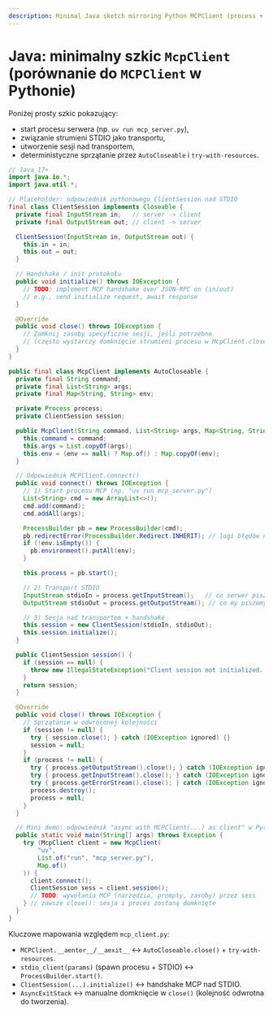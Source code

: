 ```yaml
---
description: Minimal Java sketch mirroring Python MCPClient (process + STDIO + session + deterministic cleanup)
---
```


# Java: minimalny szkic `McpClient` (porównanie do `MCPClient` w Pythonie)

Poniżej prosty szkic pokazujący:
- start procesu serwera (np. `uv run mcp_server.py`),
- związanie strumieni STDIO jako transportu,
- utworzenie sesji nad transportem,
- deterministyczne sprzątanie przez `AutoCloseable` i `try-with-resources`.

```java
// Java 17+
import java.io.*;
import java.util.*;

// Placeholder: odpowiednik pythonowego ClientSession nad STDIO
final class ClientSession implements Closeable {
  private final InputStream in;   // server -> client
  private final OutputStream out; // client -> server

  ClientSession(InputStream in, OutputStream out) {
    this.in = in;
    this.out = out;
  }

  // Handshake / init protokołu
  public void initialize() throws IOException {
    // TODO: implement MCP handshake over JSON-RPC on (in/out)
    // e.g., send initialize request, await response
  }

  @Override
  public void close() throws IOException {
    // Zamknij zasoby specyficzne sesji, jeśli potrzebne
    // (często wystarczy domknięcie strumieni procesu w McpClient.close())
  }
}

public final class McpClient implements AutoCloseable {
  private final String command;
  private final List<String> args;
  private final Map<String, String> env;

  private Process process;
  private ClientSession session;

  public McpClient(String command, List<String> args, Map<String, String> env) {
    this.command = command;
    this.args = List.copyOf(args);
    this.env = (env == null) ? Map.of() : Map.copyOf(env);
  }

  // Odpowiednik MCPClient.connect()
  public void connect() throws IOException {
    // 1) Start procesu MCP (np. "uv run mcp_server.py")
    List<String> cmd = new ArrayList<>();
    cmd.add(command);
    cmd.addAll(args);

    ProcessBuilder pb = new ProcessBuilder(cmd);
    pb.redirectError(ProcessBuilder.Redirect.INHERIT); // logi błędów na stderr
    if (!env.isEmpty()) {
      pb.environment().putAll(env);
    }

    this.process = pb.start();

    // 2) Transport STDIO
    InputStream stdioIn = process.getInputStream();   // co serwer pisze (my czytamy)
    OutputStream stdioOut = process.getOutputStream(); // co my piszemy do serwera

    // 3) Sesja nad transportem + handshake
    this.session = new ClientSession(stdioIn, stdioOut);
    this.session.initialize();
  }

  public ClientSession session() {
    if (session == null) {
      throw new IllegalStateException("Client session not initialized. Call connect() first.");
    }
    return session;
  }

  @Override
  public void close() throws IOException {
    // Sprzątanie w odwróconej kolejności
    if (session != null) {
      try { session.close(); } catch (IOException ignored) {}
      session = null;
    }
    if (process != null) {
      try { process.getOutputStream().close(); } catch (IOException ignored) {}
      try { process.getInputStream().close(); } catch (IOException ignored) {}
      try { process.getErrorStream().close(); } catch (IOException ignored) {}
      process.destroy();
      process = null;
    }
  }

  // Mini demo: odpowiednik "async with MCPClient(...) as client" w Pythonie
  public static void main(String[] args) throws Exception {
    try (McpClient client = new McpClient(
        "uv",
        List.of("run", "mcp_server.py"),
        Map.of()
    )) {
      client.connect();
      ClientSession sess = client.session();
      // TODO: wywołania MCP (narzędzia, prompty, zasoby) przez sess
    } // zawsze close(): sesja i proces zostaną domknięte
  }
}
```

Kluczowe mapowania względem `mcp_client.py`:
- `MCPClient.__aenter__/__aexit__` ↔ `AutoCloseable.close()` + `try-with-resources`.
- `stdio_client(params)` (spawn procesu + STDIO) ↔ `ProcessBuilder.start()`.
- `ClientSession(...).initialize()` ↔ handshake MCP nad STDIO.
- `AsyncExitStack` ↔ manualne domknięcie w `close()` (kolejność odwrotna do tworzenia).
